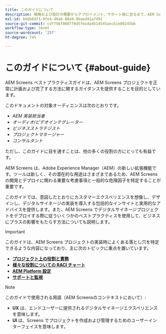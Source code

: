 ```yaml
---
title: このガイドについて
description: 戦略および設計の概要からデプロイメント、サポート後に至るまで、AEM Screens プロジェクトを計画および実行するためのベストプラクティスについて説明します。
exl-id: b6db6df1-9fe4-40a6-88a9-9baed41a7492
source-git-commit: cdff56f0807f6d5fea4a4b1d545aecb1e80245bb
workflow-type: tm+mt
source-wordcount: '257'
ht-degree: 74%

---
```


# このガイドについて {#about-guide}

AEM Screens ベストプラクティスガイドは、AEM Screens プロジェクトを正常に計画および完了する方法に関するガイダンスを提供することを目的としています。

このドキュメントの対象オーディエンスは次のとおりです。

* *AEM 実装担当者*
* *オーディオ/ビデオインテグレーター*
* *ビジネスストラテジスト*
* *プロジェクトマネージャー*
* *コンサルタント*

ただし、このガイドに目を通すことは、他の多くの役割の方にとっても有益です。

AEM Screens は、Adobe Experience Manager（AEM）の新しい拡張機能です。ツールは新しく、その潜在的な用途はさまざまであるため、AEM Screensの開発とデプロイに関わる重要な考慮事項と一般的な危険因子を特定することが重要です。

このガイドでは、意図したとおりにカスタマーエクスペリエンスを想像し、デザインし、デジタルサイネージの実装を導入する包括的なインサイトと実用的なアドバイスを提供します。また、AEM Screens でデジタルサイネージプロジェクトをデプロイする際に従ういくつかのベストプラクティスを使用して、ビジネスにプラスの影響をもたらす方法についても説明します。

>[!IMPORTANT]
>
> このガイドは、AEM Screens プロジェクトの実装時によくある落とし穴を特定できるような内容になっており、主に次のトピックに重点を置いています。
>
> * **[プロジェクト上の役割と責務](roles-responsibilities.md)**
> * **[様々な役割についての RACI チャート](roles-responsibilities.md#raci-chart)**
> * **[AEM Platform 設定](aem-platform-configurations.md)**
> * **[サポートと監視](support-monitoring.md)**

>[!NOTE]
>
> このガイドで使用される用語（AEM Screensのコンテキストにおいて）:
>
> * **UX** は、エンドユーザーに提供されるデジタルサイネージエクスペリエンスを意味します。
> * **UI** は、Screens でプロジェクトを作成および管理するためのユーザーインターフェイスを意味します。
